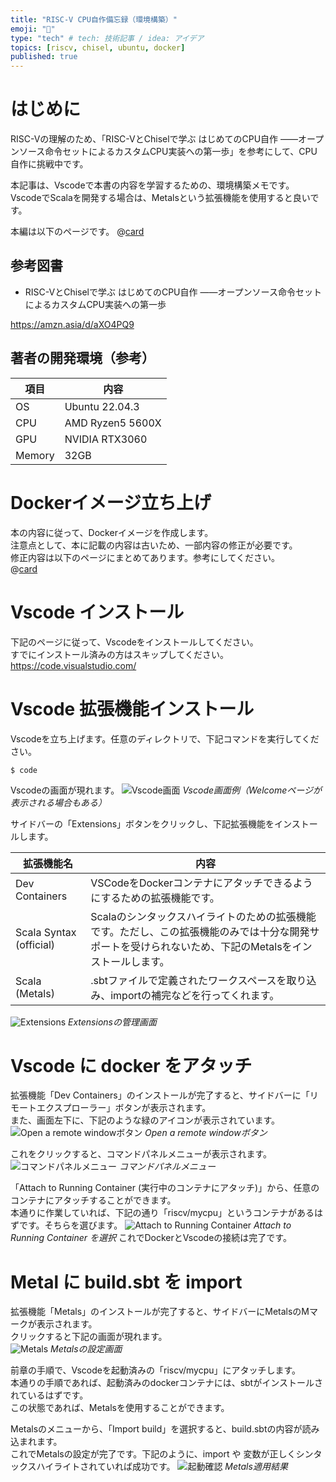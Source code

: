 ```yaml
---
title: "RISC-V CPU自作備忘録（環境構築）"
emoji: "🐙"
type: "tech" # tech: 技術記事 / idea: アイデア
topics: [riscv, chisel, ubuntu, docker]
published: true
---
```


# はじめに
RISC-Vの理解のため、「RISC-VとChiselで学ぶ はじめてのCPU自作 ――オープンソース命令セットによるカスタムCPU実装への第一歩」を参考にして、CPU自作に挑戦中です。  

本記事は、Vscodeで本書の内容を学習するための、環境構築メモです。  
VscodeでScalaを開発する場合は、Metalsという拡張機能を使用すると良いです。  

本編は以下のページです。
@[card](https://zenn.dev/shotaminato/articles/riscv_cpu_dev)

## 参考図書
- RISC-VとChiselで学ぶ はじめてのCPU自作 ――オープンソース命令セットによるカスタムCPU実装への第一歩  

https://amzn.asia/d/aXO4PQ9


## 著者の開発環境（参考）

| 項目    | 内容             |
| ----   | ----             |
| OS     | Ubuntu 22.04.3   |
| CPU    | AMD Ryzen5 5600X |
| GPU    | NVIDIA RTX3060   |
| Memory | 32GB             |

# Dockerイメージ立ち上げ
本の内容に従って、Dockerイメージを作成します。  
注意点として、本に記載の内容は古いため、一部内容の修正が必要です。  
修正内容は以下のページにまとめてあります。参考にしてください。  
@[card](https://zenn.dev/shotaminato/articles/riscv_cpu_dev)

# Vscode インストール
下記のページに従って、Vscodeをインストールしてください。  
すでにインストール済みの方はスキップしてください。  
https://code.visualstudio.com/


# Vscode 拡張機能インストール
Vscodeを立ち上げます。任意のディレクトリで、下記コマンドを実行してください。
```bash:Vscode立ち上げ
$ code
```
Vscodeの画面が現れます。
![Vscode画面](/images/24031703.png)
*Vscode画面例（Welcomeページが表示される場合もある）*

サイドバーの「Extensions」ボタンをクリックし、下記拡張機能をインストールします。

| 拡張機能名                | 内容   |
| ----                    | ----   |
| Dev Containers          | VSCodeをDockerコンテナにアタッチできるようにするための拡張機能です。  |
| Scala Syntax (official) | Scalaのシンタックスハイライトのための拡張機能です。ただし、この拡張機能のみでは十分な開発サポートを受けられないため、下記のMetalsをインストールします。|
| Scala (Metals)          | .sbtファイルで定義されたワークスペースを取り込み、importの補完などを行ってくれます。  |

![Extensions](/images/24031705.png)
*Extensionsの管理画面*


# Vscode に docker をアタッチ

拡張機能「Dev Containers」のインストールが完了すると、サイドバーに「リモートエクスプローラー」ボタンが表示されます。  
また、画面左下に、下記のような緑のアイコンが表示されています。  
![Open a remote windowボタン](/images/24031701.png)
*Open a remote windowボタン*

これをクリックすると、コマンドパネルメニューが表示されます。  
![コマンドパネルメニュー](/images/24031702.png)
*コマンドパネルメニュー*

「Attach to Running Container (実行中のコンテナにアタッチ)」から、任意のコンテナにアタッチすることができます。  
本通りに作業していれば、下記の通り「riscv/mycpu」というコンテナがあるはずです。そちらを選びます。
![Attach to Running Container](/images/24031704.png)
*Attach to Running Container を選択*
これでDockerとVscodeの接続は完了です。


# Metal に build.sbt を import
拡張機能「Metals」のインストールが完了すると、サイドバーにMetalsのMマークが表示されます。  
クリックすると下記の画面が現れます。  
![Metals](/images/24031706.png)
*Metalsの設定画面*

前章の手順で、Vscodeを起動済みの「riscv/mycpu」にアタッチします。  
本通りの手順であれば、起動済みのdockerコンテナには、sbtがインストールされているはずです。  
この状態であれば、Metalsを使用することができます。  

Metalsのメニューから、「Import build」を選択すると、build.sbtの内容が読み込まれます。  
これでMetalsの設定が完了です。下記のように、import や 変数が正しくシンタックスハイライトされていれば成功です。
![起動確認](/images/24031707.png)
*Metals適用結果*